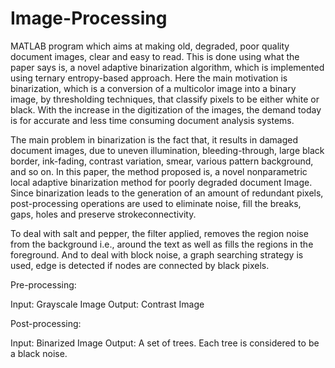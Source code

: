 # Image-Processing
MATLAB program which aims at making old, degraded, poor quality document images, clear and easy to read.  This is done using what the paper says is, a novel adaptive binarization algorithm, which is  implemented using ternary entropy-based approach. Here the main motivation is binarization, which is a conversion of a multicolor image into a binary image, by thresholding techniques, that classify pixels to be either white or black. With the increase in the digitization of the images, the demand today is for accurate and less time consuming document analysis systems. 

The main problem in binarization is the fact that, it results in damaged document images, due to uneven illumination, bleeding-through, large black border, ink-fading, contrast variation, smear, various pattern background, and so on. In this paper, the method proposed is, a novel nonparametric local adaptive binarization method for poorly degraded document Image. Since binarization leads to the generation of an amount of redundant pixels, post-processing operations are used to eliminate noise, fill the breaks, gaps, holes and preserve strokeconnectivity.

To deal with salt and pepper, the filter applied, removes the region noise from the background i.e., around the text as well as fills the regions in the foreground. And to deal with block noise, a graph searching strategy is used, edge is detected if nodes are connected by black pixels.

Pre-processing:

Input: Grayscale Image
Output: Contrast Image

Post-processing:

Input: Binarized Image
Output: A set of trees. Each tree is considered to be a black noise.

